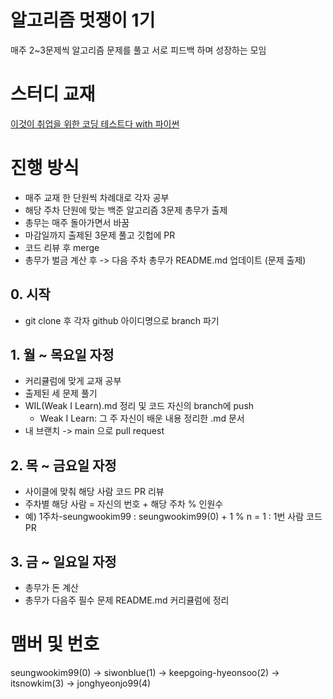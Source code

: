 # 알고리즘 멋쟁이 1기
매주 2~3문제씩 알고리즘 문제를 풀고 서로 피드백 하며 성장하는 모임
# 스터디 교재
[이것이 취업을 위한 코딩 테스트다 with 파이썬](http://www.yes24.com/Product/Goods/91433923)
# 진행 방식
- 매주 교재 한 단원씩 차례대로 각자 공부
- 해당 주차 단원에 맞는 백준 알고리즘 3문제 총무가 출제
- 총무는 매주 돌아가면서 바꿈
- 마감일까지 출제된 3문제 풀고 깃헙에 PR
- 코드 리뷰 후 merge
- 총무가 벌금 계산 후 -> 다음 주차 총무가 README.md 업데이트 (문제 출제)

## 0. 시작
- git clone 후 각자 github 아이디명으로 branch 파기
## 1. 월 ~ 목요일 자정
- 커리큘럼에 맞게 교재 공부
- 출제된 세 문제 풀기
- WIL(Weak I Learn).md 정리 및 코드 자신의 branch에 push
  - Weak I Learn: 그 주 자신이 배운 내용 정리한 .md 문서
- 내 브랜치 -> main 으로 pull request
## 2. 목 ~ 금요일 자정
- 사이클에 맞춰 해당 사람 코드 PR 리뷰
- 주차별 해당 사람 = 자신의 번호 + 해당 주차 % 인원수
- 예) 1주차-seungwookim99 : seungwookim99(0) + 1 % n = 1 : 1번 사람 코드 PR
## 3. 금 ~ 일요일 자정
- 총무가 돈 계산
- 총무가 다음주 필수 문제 README.md 커리큘럼에 정리

# 맴버 및 번호
seungwookim99(0) -> siwonblue(1) -> keepgoing-hyeonsoo(2) -> itsnowkim(3) -> jonghyeonjo99(4)